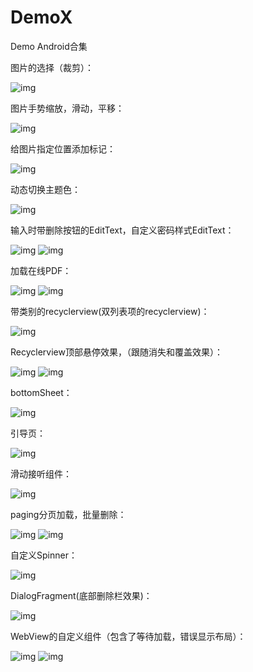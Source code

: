 # DemoX
Demo Android合集

图片的选择（裁剪）：


![img](https://github.com/crystalyf/DemoX/blob/master/gif/ucrop.gif)


图片手势缩放，滑动，平移：



![img](https://github.com/crystalyf/DemoX/blob/master/gif/%E6%89%8B%E5%8A%BF%E7%BC%A9%E6%94%BE.gif)



给图片指定位置添加标记：


![img](https://github.com/crystalyf/DemoX/blob/master/gif/%E5%9B%BE%E7%89%87%E6%B7%BB%E5%8A%A0%E6%A0%87%E8%AE%B0.gif)


动态切换主题色：


![img](https://github.com/crystalyf/DemoX/blob/master/gif/change_theme_color.gif)



输入时带删除按钮的EditText，自定义密码样式EditText：


![img](https://github.com/crystalyf/DemoX/blob/master/gif/%E5%B8%A6%E5%88%A0%E9%99%A4%E6%8C%89%E9%92%AE%E7%9A%84Edittext.gif)
![img](https://github.com/crystalyf/DemoX/blob/master/gif/%E5%AF%86%E7%A0%81%E6%A0%B7%E5%BC%8F.gif)


加载在线PDF：


![img](https://github.com/crystalyf/DemoX/blob/master/gif/PDF%E6%98%BE%E7%A4%BA1.gif)
![img](https://github.com/crystalyf/DemoX/blob/master/gif/PDF%E6%98%BE%E7%A4%BA2.gif)



带类别的recyclerview(双列表项的recyclerview)：


![img](https://github.com/crystalyf/DemoX/blob/master/gif/%E5%8F%8Citem%E7%9A%84recyclerview.gif)




Recyclerview顶部悬停效果，（跟随消失和覆盖效果）：


![img](https://github.com/crystalyf/DemoX/blob/master/gif/%E9%A1%B6%E9%83%A8%E6%82%AC%E5%81%9C%E8%A6%86%E7%9B%96%E6%95%88%E6%9E%9C.gif)
![img](https://github.com/crystalyf/DemoX/blob/master/gif/%E9%A1%B6%E9%83%A8%E6%82%AC%E5%81%9C%E6%95%88%E6%9E%9C%EF%BC%88%E5%90%91%E4%B8%8A%E5%BC%B9%E5%87%BA%EF%BC%89.gif)



bottomSheet：


![img](https://github.com/crystalyf/DemoX/blob/master/gif/bottomsheet.gif)




引导页：


![img](https://github.com/crystalyf/DemoX/blob/master/gif/%E5%BC%95%E5%AF%BC%E9%A1%B5.gif)




滑动接听组件：


![img](https://github.com/crystalyf/DemoX/blob/master/gif/%E6%BB%91%E5%8A%A8%E6%8E%A5%E5%90%AC%E7%BB%84%E4%BB%B6.gif)



paging分页加载，批量删除：


![img](https://github.com/crystalyf/DemoX/blob/master/gif/paging%E5%88%86%E9%A1%B5.gif)
![img](https://github.com/crystalyf/DemoX/blob/master/gif/paging%E6%89%B9%E9%87%8F%E5%88%A0%E9%99%A4.gif)




自定义Spinner：


![img](https://github.com/crystalyf/DemoX/blob/master/gif/%E8%87%AA%E5%AE%9A%E4%B9%89Spinner.gif)




DialogFragment(底部删除栏效果)：


![img](https://github.com/crystalyf/DemoX/blob/master/gif/dialogFragment.gif)




WebView的自定义组件（包含了等待加载，错误显示布局）：


![img](https://github.com/crystalyf/DemoX/blob/master/gif/%E8%87%AA%E5%AE%9A%E4%B9%89WebView%E5%8A%A0%E8%BD%BD1.gif)
![img](https://github.com/crystalyf/DemoX/blob/master/gif/%E8%87%AA%E5%AE%9A%E4%B9%89WebView%E5%8A%A0%E8%BD%BD2.gif)
















